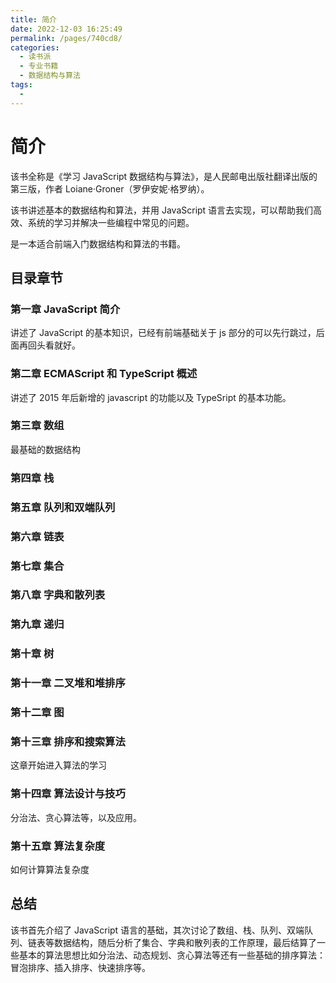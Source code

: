 ```yaml
---
title: 简介
date: 2022-12-03 16:25:49
permalink: /pages/740cd8/
categories:
  - 读书派
  - 专业书籍
  - 数据结构与算法
tags:
  -
---
```


# 简介

该书全称是《学习 JavaScript 数据结构与算法》，是人民邮电出版社翻译出版的第三版，作者 Loiane·Groner（罗伊安妮·格罗纳）。

该书讲述基本的数据结构和算法，并用 JavaScript 语言去实现，可以帮助我们高效、系统的学习并解决一些编程中常见的问题。

是一本适合前端入门数据结构和算法的书籍。

## 目录章节

### 第一章 JavaScript 简介

讲述了 JavaScript 的基本知识，已经有前端基础关于 js 部分的可以先行跳过，后面再回头看就好。

### 第二章 ECMAScript 和 TypeScript 概述

讲述了 2015 年后新增的 javascript 的功能以及 TypeSript 的基本功能。

### 第三章 数组

最基础的数据结构

### 第四章 栈

### 第五章 队列和双端队列

### 第六章 链表

### 第七章 集合

### 第八章 字典和散列表

### 第九章 递归

### 第十章 树

### 第十一章 二叉堆和堆排序

### 第十二章 图

### 第十三章 排序和搜索算法

这章开始进入算法的学习

### 第十四章 算法设计与技巧

分治法、贪心算法等，以及应用。

### 第十五章 算法复杂度

如何计算算法复杂度

## 总结

该书首先介绍了 JavaScript 语言的基础，其次讨论了数组、栈、队列、双端队列、链表等数据结构，随后分析了集合、字典和散列表的工作原理，最后结算了一些基本的算法思想比如分治法、动态规划、贪心算法等还有一些基础的排序算法：冒泡排序、插入排序、快速排序等。
